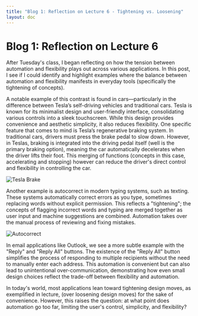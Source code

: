 ```yaml
---
title: "Blog 1: Reflection on Lecture 6 - Tightening vs. Loosening"
layout: doc
---
```


# Blog 1: Reflection on Lecture 6


After Tuesday's class, I began reflecting on how the tension between automation and flexibility plays out across various applications. In this post, I see if I could identify and highlight examples where the balance between automation and flexibility manifests in everyday tools (specifically the tightening of concepts).

A notable example of this contrast is found in cars—particularly in the difference between Tesla’s self-driving vehicles and traditional cars. Tesla is known for its minimalist design and user-friendly interface, consolidating various controls into a sleek touchscreen. While this design provides convenience and aesthetic simplicity, it also reduces flexibility. One specific feature that comes to mind is Tesla’s regenerative braking system. In traditional cars, drivers must press the brake pedal to slow down. However, in Teslas, braking is integrated into the driving pedal itself (well is the primary braking option), meaning the car automatically decelerates when the driver lifts their foot. This merging of functions (concepts in this case, accelerating and stopping) however can reduce the driver's direct control and flexibility in controlling the car.

![Tesla Brake](/assets/images/Blogs/B1/tesla_brake.jpeg)

Another example is autocorrect in modern typing systems, such as texting. These systems automatically correct errors as you type, sometimes replacing words without explicit permission. This reflects a "tightening"; the concepts of flagging incorrect words and typing are merged together as user input and machine suggestions are combined. Automation takes over the manual process of reviewing and fixing mistakes.

![Autocorrect](/assets/images/Blogs/B1/autocorrectfix.png)

In email applications like Outlook, we see a more subtle example with the "Reply" and "Reply All" buttons. The existence of the "Reply All" button simplifies the process of responding to multiple recipients without the need to manually enter each address. This automation is convenient but can also lead to unintentional over-communication, demonstrating how even small design choices reflect the trade-off between flexibility and automation.

In today's world, most applications lean toward tightening design moves, as exemplified in lecture, (over loosening design moves) for the sake of convenience. However, this raises the question: at what point does automation go too far, limiting the user's control, simplicity, and flexibility? 